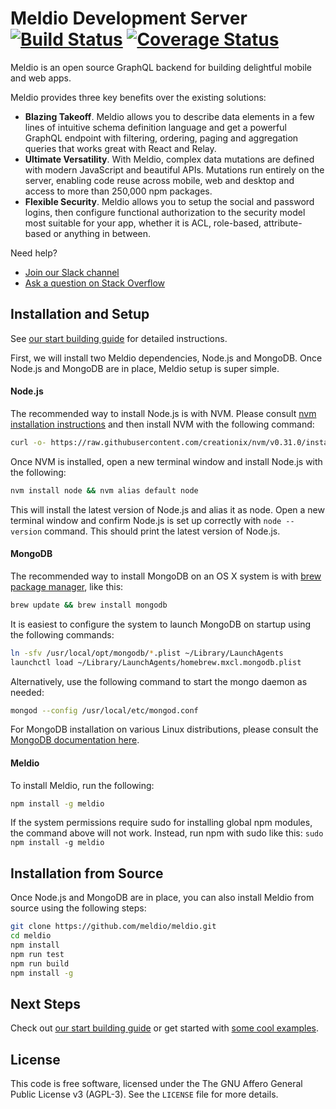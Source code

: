# Meldio Development Server [![Build Status](https://travis-ci.org/meldio/meldio.svg?branch=master)](https://travis-ci.org/meldio/meldio) [![Coverage Status](https://coveralls.io/repos/github/meldio/meldio/badge.svg?branch=master)](https://coveralls.io/github/meldio/meldio?branch=master)

Meldio is an open source GraphQL backend for building delightful mobile and
web apps.

Meldio provides three key benefits over the existing solutions:

 * **Blazing Takeoff**. Meldio allows you to describe data elements in a few
 lines of intuitive schema definition language and get a powerful GraphQL
 endpoint with filtering, ordering, paging and aggregation queries that works
 great with React and Relay.
 * **Ultimate Versatility**. With Meldio, complex data mutations are defined
 with modern JavaScript and beautiful APIs. Mutations run entirely on the
 server, enabling code reuse across mobile, web and desktop and access to more
 than 250,000 npm packages.
 * **Flexible Security**. Meldio allows you to setup the social and password
 logins, then configure functional authorization to the security model most
 suitable for your app, whether it is ACL, role-based, attribute-based or
 anything in between.

Need help?
  * [Join our Slack channel](https://meldio-slack.herokuapp.com)
  * [Ask a question on Stack Overflow](https://stackoverflow.com/questions/ask?tags=meldio)

## Installation and Setup

See [our start building guide](https://www.meldio.com/start-building) for
detailed instructions.

First, we will install two Meldio dependencies, Node.js and MongoDB. Once
Node.js and MongoDB are in place, Meldio setup is super simple.

#### Node.js

The recommended way to install Node.js is with NVM. Please consult
[nvm installation instructions](https://github.com/creationix/nvm#installation)
and then install NVM with the following command:

```bash
curl -o- https://raw.githubusercontent.com/creationix/nvm/v0.31.0/install.sh | bash
```

Once NVM is installed, open a new terminal window and install Node.js with the
following:

```bash
nvm install node && nvm alias default node
```

This will install the latest version of Node.js and alias it as node. Open a
new terminal window and confirm Node.js is set up correctly with
`node --version` command. This should print the latest version of Node.js.

#### MongoDB

The recommended way to install MongoDB on an OS X system is with [brew package manager](http://brew.sh/), like this:

```bash
brew update && brew install mongodb
```

It is easiest to configure the system to launch MongoDB on startup using the
following commands:

```bash
ln -sfv /usr/local/opt/mongodb/*.plist ~/Library/LaunchAgents
launchctl load ~/Library/LaunchAgents/homebrew.mxcl.mongodb.plist
```

Alternatively, use the following command to start the mongo daemon as needed:

```bash
mongod --config /usr/local/etc/mongod.conf
```
For MongoDB installation on various Linux distributions, please consult the
[MongoDB documentation here](https://docs.mongodb.org/manual/administration/install-on-linux/).

#### Meldio

To install Meldio, run the following:

```bash
npm install -g meldio
```

If the system permissions require sudo for installing global npm modules, the
command above will not work. Instead, run npm with sudo like this:
`sudo npm install -g meldio`

## Installation from Source

Once Node.js and MongoDB are in place, you can also install Meldio from source
using the following steps:

```bash
git clone https://github.com/meldio/meldio.git
cd meldio
npm install
npm run test
npm run build
npm install -g
```

## Next Steps

Check out [our start building guide](https://www.meldio.com/start-building) or
get started with [some cool examples](https://www.meldio.com/examples).

## License

This code is free software, licensed under the The GNU Affero General Public
License v3 (AGPL-3). See the `LICENSE` file for more details.
